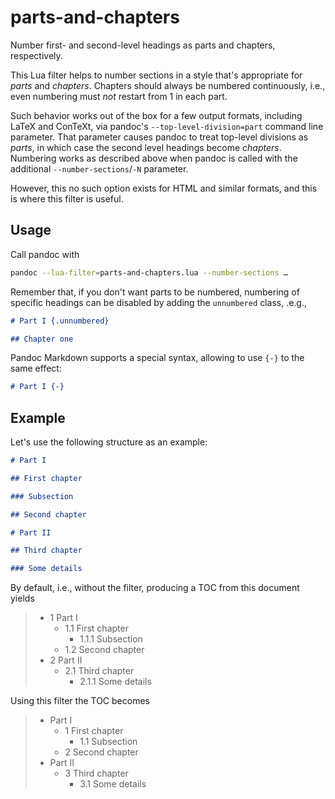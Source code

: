 parts-and-chapters
==================

Number first- and second-level headings as parts and chapters,
respectively.

This Lua filter helps to number sections in a style that's
appropriate for *parts* and *chapters*. Chapters should always be
numbered continuously, i.e., even numbering must *not* restart
from 1 in each part.

Such behavior works out of the box for a few output formats,
including LaTeX and ConTeXt, via pandoc's
`--top-level-division=part` command line parameter. That parameter
causes pandoc to treat top-level divisions as *parts*, in which
case the second level headings become *chapters*. Numbering works
as described above when pandoc is called with the additional
`--number-sections`/`-N` parameter.

However, this no such option exists for HTML and similar formats,
and this is where this filter is useful.

Usage
-----

Call pandoc with

``` sh
pandoc --lua-filter=parts-and-chapters.lua --number-sections …
```

Remember that, if you don't want parts to be numbered, numbering
of specific headings can be disabled by adding the `unnumbered`
class, .e.g.,

``` markdown
# Part I {.unnumbered}

## Chapter one
```

Pandoc Markdown supports a special syntax, allowing to use `{-}`
to the same effect:

``` markdown
# Part I {-}
```

Example
-------

Let's use the following structure as an example:

``` markdown
# Part I

## First chapter

### Subsection

## Second chapter

# Part II

## Third chapter

### Some details
```

By default, i.e., without the filter, producing a TOC from
this document yields

> -   1 Part I
>     -   1.1 First chapter
>         -   1.1.1 Subsection
>     -   1.2 Second chapter
> -   2 Part II
>     -   2.1 Third chapter
>         -   2.1.1 Some details

Using this filter the TOC becomes

> -   Part I
>     -   1 First chapter
>         -   1.1 Subsection
>     -   2 Second chapter
> -   Part II
>     -   3 Third chapter
>         -   3.1 Some details
